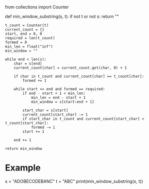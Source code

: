 from collections import Counter

def min_window_substring(s, t):
    if not t or not s:
        return ""
    
    t_count = Counter(t)
    current_count = {}
    start, end = 0, 0
    required = len(t_count)
    formed = 0
    min_len = float("inf")
    min_window = ""

    while end < len(s):
        char = s[end]
        current_count[char] = current_count.get(char, 0) + 1

        if char in t_count and current_count[char] == t_count[char]:
            formed += 1
        
        while start <= end and formed == required:
            if end - start + 1 < min_len:
                min_len = end - start + 1
                min_window = s[start:end + 1]
            
            start_char = s[start]
            current_count[start_char] -= 1
            if start_char in t_count and current_count[start_char] < t_count[start_char]:
                formed -= 1
            start += 1
        
        end += 1
    
    return min_window

# Example
s = "ADOBECODEBANC"
t = "ABC"
print(min_window_substring(s, t)) 
